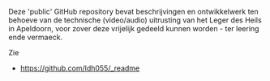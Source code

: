 Deze 'public' GitHub repository bevat beschrijvingen en ontwikkelwerk ten behoeve van de technische (video/audio) uitrusting van het Leger des Heils in Apeldoorn, voor zover deze vrijelijk gedeeld kunnen worden - ter leering ende vermaeck.

Zie
* https://github.com/ldh055/_readme


